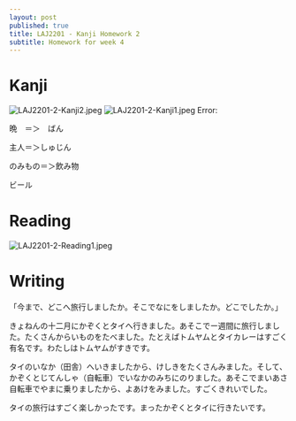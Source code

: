 ```yaml
---
layout: post
published: true
title: LAJ2201 - Kanji Homework 2
subtitle: Homework for week 4
---
```

# Kanji
![LAJ2201-2-Kanji2.jpeg]({{site.baseurl}}/img/LAJ2201-2-Kanji2.jpeg)
![LAJ2201-2-Kanji1.jpeg]({{site.baseurl}}/img/LAJ2201-2-Kanji1.jpeg)
Error: 

晩　＝＞　ばん 

主人＝＞しゅじん 

のみもの＝＞飲み物 

ビール 

# Reading
![LAJ2201-2-Reading1.jpeg]({{site.baseurl}}/img/LAJ2201-2-Reading1.jpeg)


# Writing 
「今まで、どこへ旅行しましたか。そこでなにをしましたか。どこでしたか。」 

 
きょねんの十二月にかぞくとタイへ行きました。あそこでー週間に旅行しました。たくさんからいものをたべました。たとえばトムヤムとタイカレーはすごく有名です。わたしはトムヤムがすきです。 

タイのいなか（田舎）へいきましたから、けしきをたくさんみました。そして、かぞくとじてんしゃ（自転車）でいなかのみちにのりました。あそこでまいあさ自転車でやまに乗りましたから、よあけをみました。すごくきれいでした。 

タイの旅行はすごく楽しかったです。まったかぞくとタイに行きたいです。 
